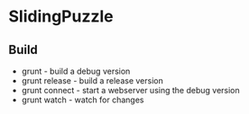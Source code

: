 # SlidingPuzzle

## Build

* grunt - build a debug version
* grunt release - build a release version
* grunt connect - start a webserver using the debug version
* grunt watch - watch for changes